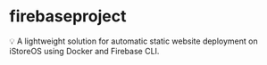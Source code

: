 # firebaseproject
💡 A lightweight solution for automatic static website deployment on iStoreOS using Docker and Firebase CLI.
